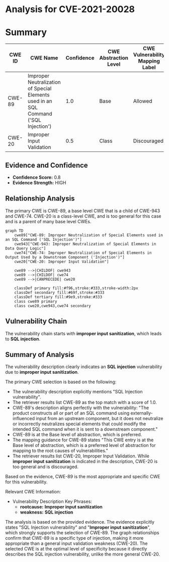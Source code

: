 # Analysis for CVE-2021-20028

# Summary
| CWE ID | CWE Name | Confidence | CWE Abstraction Level | CWE Vulnerability Mapping Label | CWE-Vulnerability Mapping Notes |
|---|---|---|---|---|---|
| CWE-89 | Improper Neutralization of Special Elements used in an SQL Command ('SQL Injection') | 1.0 | Base | Allowed | Primary CWE |
| CWE-20 | Improper Input Validation | 0.5 | Class | Discouraged | Secondary Candidate |

## Evidence and Confidence

*   **Confidence Score:** 0.8
*   **Evidence Strength:** HIGH

## Relationship Analysis
The primary CWE is CWE-89, a base level CWE that is a child of CWE-943 and CWE-74. CWE-20 is a class-level CWE, and is too general for this case and is a parent of many base level CWEs.

```mermaid
graph TD
    cwe89["CWE-89: Improper Neutralization of Special Elements used in an SQL Command ('SQL Injection')"]
    cwe943["CWE-943: Improper Neutralization of Special Elements in Data Query Logic"]
    cwe74["CWE-74: Improper Neutralization of Special Elements in Output Used by a Downstream Component ('Injection')"]
    cwe20["CWE-20: Improper Input Validation"]
    
    cwe89 -->|CHILDOF| cwe943
    cwe89 -->|CHILDOF| cwe74   
    cwe89 -->|CANPRECEDE| cwe20
    
    classDef primary fill:#f96,stroke:#333,stroke-width:2px
    classDef secondary fill:#69f,stroke:#333
    classDef tertiary fill:#9e9,stroke:#333
    class cwe89 primary
    class cwe20,cwe943,cwe74 secondary
```

## Vulnerability Chain
The vulnerability chain starts with **improper input sanitization**, which leads to **SQL injection**.

## Summary of Analysis
The vulnerability description clearly indicates an **SQL injection** vulnerability due to **improper input sanitization**.

The primary CWE selection is based on the following:
*   The vulnerability description explicitly mentions "SQL Injection vulnerability".
*   The retriever results list CWE-89 as the top match with a score of 1.0.
*   CWE-89's description aligns perfectly with the vulnerability: "The product constructs all or part of an SQL command using externally-influenced input from an upstream component, but it does not neutralize or incorrectly neutralizes special elements that could modify the intended SQL command when it is sent to a downstream component."
*   CWE-89 is at the Base level of abstraction, which is preferred.
*   The mapping guidance for CWE-89 states "This CWE entry is at the Base level of abstraction, which is a preferred level of abstraction for mapping to the root causes of vulnerabilities."
*   The retriever results list CWE-20, Improper Input Validation. While **improper input sanitization** is indicated in the description, CWE-20 is too general and is discouraged.

Based on the evidence, CWE-89 is the most appropriate and specific CWE for this vulnerability.

Relevant CWE Information:
- Vulnerability Description Key Phrases:
  - **rootcause:** **Improper input sanitization**
  - **weakness:** **SQL injection**

The analysis is based on the provided evidence. The evidence explicitly states "SQL Injection vulnerability" and "**Improper input sanitization**", which strongly supports the selection of CWE-89. The graph relationships confirm that CWE-89 is a specific type of injection, making it more appropriate than a general input validation weakness (CWE-20). The selected CWE is at the optimal level of specificity because it directly describes the SQL injection vulnerability, unlike the more general CWE-20.